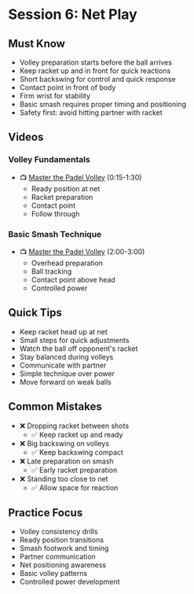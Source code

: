 # Session 6: Net Play

## Must Know
- Volley preparation starts before the ball arrives
- Keep racket up and in front for quick reactions
- Short backswing for control and quick response
- Contact point in front of body
- Firm wrist for stability
- Basic smash requires proper timing and positioning
- Safety first: avoid hitting partner with racket

## Videos
### Volley Fundamentals
- 📺 [Master the Padel Volley](https://youtu.be/xKm7QmPMz8Y?t=15) (0:15-1:30)
  - Ready position at net
  - Racket preparation
  - Contact point
  - Follow through

### Basic Smash Technique
- 📺 [Master the Padel Volley](https://youtu.be/xKm7QmPMz8Y?t=120) (2:00-3:00)
  - Overhead preparation
  - Ball tracking
  - Contact point above head
  - Controlled power

## Quick Tips
- Keep racket head up at net
- Small steps for quick adjustments
- Watch the ball off opponent's racket
- Stay balanced during volleys
- Communicate with partner
- Simple technique over power
- Move forward on weak balls

## Common Mistakes
- ❌ Dropping racket between shots
  - ✅ Keep racket up and ready
- ❌ Big backswing on volleys
  - ✅ Keep backswing compact
- ❌ Late preparation on smash
  - ✅ Early racket preparation
- ❌ Standing too close to net
  - ✅ Allow space for reaction

## Practice Focus
- Volley consistency drills
- Ready position transitions
- Smash footwork and timing
- Partner communication
- Net positioning awareness
- Basic volley patterns
- Controlled power development 